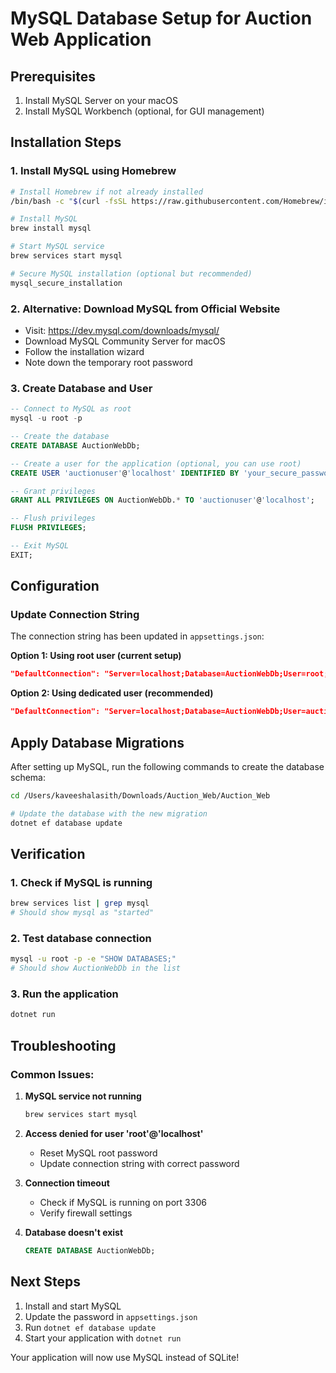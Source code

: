 # MySQL Database Setup for Auction Web Application

## Prerequisites
1. Install MySQL Server on your macOS
2. Install MySQL Workbench (optional, for GUI management)

## Installation Steps

### 1. Install MySQL using Homebrew
```bash
# Install Homebrew if not already installed
/bin/bash -c "$(curl -fsSL https://raw.githubusercontent.com/Homebrew/install/HEAD/install.sh)"

# Install MySQL
brew install mysql

# Start MySQL service
brew services start mysql

# Secure MySQL installation (optional but recommended)
mysql_secure_installation
```

### 2. Alternative: Download MySQL from Official Website
- Visit: https://dev.mysql.com/downloads/mysql/
- Download MySQL Community Server for macOS
- Follow the installation wizard
- Note down the temporary root password

### 3. Create Database and User
```sql
-- Connect to MySQL as root
mysql -u root -p

-- Create the database
CREATE DATABASE AuctionWebDb;

-- Create a user for the application (optional, you can use root)
CREATE USER 'auctionuser'@'localhost' IDENTIFIED BY 'your_secure_password';

-- Grant privileges
GRANT ALL PRIVILEGES ON AuctionWebDb.* TO 'auctionuser'@'localhost';

-- Flush privileges
FLUSH PRIVILEGES;

-- Exit MySQL
EXIT;
```

## Configuration

### Update Connection String
The connection string has been updated in `appsettings.json`:

**Option 1: Using root user (current setup)**
```json
"DefaultConnection": "Server=localhost;Database=AuctionWebDb;User=root;Password=your_password;"
```

**Option 2: Using dedicated user (recommended)**
```json
"DefaultConnection": "Server=localhost;Database=AuctionWebDb;User=auctionuser;Password=your_secure_password;"
```

## Apply Database Migrations

After setting up MySQL, run the following commands to create the database schema:

```bash
cd /Users/kaveeshalasith/Downloads/Auction_Web/Auction_Web

# Update the database with the new migration
dotnet ef database update
```

## Verification

### 1. Check if MySQL is running
```bash
brew services list | grep mysql
# Should show mysql as "started"
```

### 2. Test database connection
```bash
mysql -u root -p -e "SHOW DATABASES;"
# Should show AuctionWebDb in the list
```

### 3. Run the application
```bash
dotnet run
```

## Troubleshooting

### Common Issues:

1. **MySQL service not running**
   ```bash
   brew services start mysql
   ```

2. **Access denied for user 'root'@'localhost'**
   - Reset MySQL root password
   - Update connection string with correct password

3. **Connection timeout**
   - Check if MySQL is running on port 3306
   - Verify firewall settings

4. **Database doesn't exist**
   ```sql
   CREATE DATABASE AuctionWebDb;
   ```

## Next Steps

1. Install and start MySQL
2. Update the password in `appsettings.json`
3. Run `dotnet ef database update`
4. Start your application with `dotnet run`

Your application will now use MySQL instead of SQLite!
